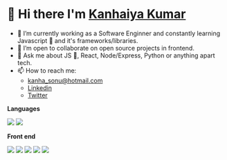 # 👋 Hi there I'm   [Kanhaiya Kumar](https://bit.ly/33Xquxl)


- 🌱 I’m currently working as a Software Enginner and constantly learning Javascript 💛 and it's frameworks/libraries.
- 👯 I’m open to collaborate on open source projects in frontend.
- 💬 Ask me about JS 💛, React, Node/Express, Python or anything apart tech.
- 📫 How to reach me:
  - kanha_sonu@hotmail.com
  - [Linkedin](https://www.linkedin.com/in/Kanhasonu21/)
  - [Twitter](https://twitter.com/kanhaiya__k)

**Languages**

<div>
<img src="https://img.shields.io/badge/JavaScript-F7DF1E?style=for-the-badge&logo=javascript&logoColor=black"/>
<img src="https://img.shields.io/badge/Python-3776AB?style=for-the-badge&logo=python&logoColor=white"/>
</div>


**Front end**


<div>
<img src="https://img.shields.io/badge/HTML-E34F26?style=for-the-badge&logo=html5&logoColor=white"/>
<img src="https://img.shields.io/badge/Tailwind_CSS-38B2AC?style=for-the-badge&logo=tailwind-css&logoColor=white"/>
<img src="https://img.shields.io/badge/CSS-1572B6?&style=for-the-badge&logo=css3&logoColor=white"/>
<img src="https://img.shields.io/badge/React-20232A?style=for-the-badge&logo=react&logoColor=61DAFB"/>
  <img src="https://img.shields.io/badge/React_Router-CA4245?style=for-the-badge&logo=react-router&logoColor=white"/>

